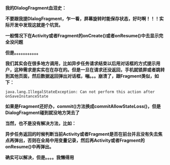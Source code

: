 __我的DIalogFragment血泪史：__

__不要跟我提DIalogFragment，乍一看，屏幕旋转时能保存状态，好叼啊！！！实际开发中发现这就是个坑货。__

__一般情况下在Activity或者Fragment的onCreate()或者onResume()中去显示完全没问题__

__但是。。。。。。。。。。。__

__我们其实会在很多地方调用，比如异步任务请求结束以后用对话框的方式提示用户，这种需求是实实在在存在的。但是一旦在请求还没返回，手机就锁屏或者跳转到其他页面，然后数据返回弹出对话框，嘣。。。崩溃了，跟Fragment类似，如下：__

	java.lang.IllegalStateException: Can not perform this action after onSaveInstanceState

__如果是Fragment还好办，commit()方法换成commitAllowStateLoss()，但是DialogFragment碰到就没地方哭去了__

__当然，也不是没有解决方法，比如：__

__异步任务返回的时候判断当前Activity或者Fragment是否在前台并且没有失去焦点再弹出，否则在全局中用变量记录，然后再Activity或者Fragment的onResume()中再弹出。__

__确实可以解决，但是。。。。我懒得用__ 